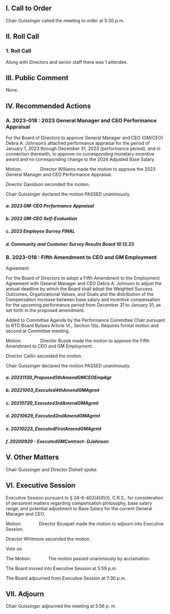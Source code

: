 ## I. Call to Order

Chair Guissinger called the meeting to order at 5:30 p.m.

## II. Roll Call

### 1. Roll Call

Along with Directors and senior staff there was 1 attendee.

## III. Public Comment

None.

## IV. Recommended Actions

### A. 2023-018 : 2023 General Manager and CEO Performance Appraisal

For the Board of Directors to approve General Manager and CEO (GM/CEO) Debra A. Johnson’s attached performance appraisal for the period of January 1, 2023 through December 31, 2023 (performance period), and in connection therewith, to approve no corresponding monetary incentive award and no corresponding change to the 2024 Adjusted Base Salary.

Motion:               Director Williams made the motion to approve the 2023 General Manager and CEO Performance Appraisal.

Director Davidson seconded the motion.

Chair Guissinger declared the motion PASSED unanimously.

##### a. 2023 GM-CEO Performance Appraisal

##### b. 2023 GM-CEO Self-Evaluation

##### c. 2023 Employee Survey FINAL

##### d. Community and Customer Survey Results Board 10.13.23

### B. 2023-019 : Fifth Amendment to CEO and GM Employment 
Agreement

For the Board of Directors to adopt a Fifth Amendment to the Employment Agreement with General Manager and CEO Debra A. Johnson to adjust the annual deadline by which the Board shall adopt the Weighted Success Outcomes, Organizational Values, and Goals and the distribution of the Compensation Increase between base salary and incentive compensation for the upcoming performance period from December 31 to January 31, as set forth in the proposed amendment.

Added to Committee Agenda by the Performance Committee Chair pursuant to RTD Board Bylaws Article VI., Section 1(b). Requires formal motion and second at Committee meeting.

Motion:               Director Buzek made the motion to approve the Fifth Amendment to CEO and GM Employment.

Director Catlin seconded the motion.

Chair Guissinger declared the motion PASSED unanimously.

##### a. 20231130_Proposed5thAmendGMCEOEmpAgr

##### b. 20221003_Executed4thAmendGMAgrmt

##### c. 20210720_Executed3rdAmendGMAgrmt

##### d. 20210629_Executed2ndAmendGMAgrmt

##### e. 20210223_ExecutedFirstAmendGMAgrmt

##### f. 20200929 - ExecutedGMContract- DJohnson

## V. Other Matters

Chair Guissinger and Director Dishell spoke.

## VI. Executive Session

Executive Session pursuant to § 24-6-402(4)(f)(I), C.R.S., for consideration of personnel matters regarding compensation philosophy, base salary range, and potential adjustment to Base Salary for the current General Manager and CEO.

Motion:              Director Bouquet made the motion to adjourn into Executive Session.

Director Whitmore seconded the motion.

Vote on

The Motion:              The motion passed unanimously by acclamation.

The Board moved into Executive Session at 5:59 p.m.

The Board adjourned from Executive Session at 7:30 p.m.

## VII. Adjourn

Chair Guissinger adjourned the meeting at 5:56 p. m.